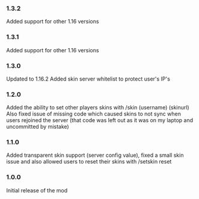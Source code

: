 ### 1.3.2
Added support for other 1.16 versions
### 1.3.1
Added support for other 1.16 versions
### 1.3.0
Updated to 1.16.2
Added skin server whitelist to protect user's IP's
### 1.2.0
Added the ability to set other players skins with /skin (username) (skinurl)
Also fixed issue of missing code which caused skins to not sync when users rejoined the server (that code was left out as it was on my laptop and uncommitted by mistake)
### 1.1.0
Added transparent skin support (server config value), fixed a small skin issue and also allowed users to reset their skins with /setskin reset
### 1.0.0
Initial release of the mod
